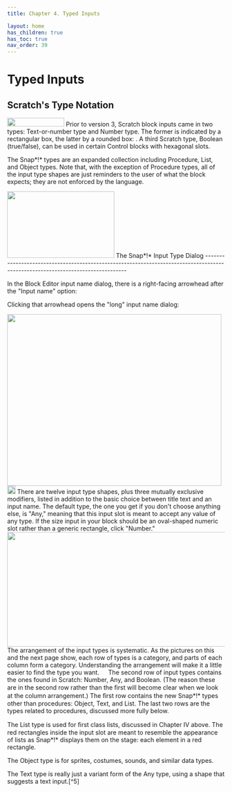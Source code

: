 ```yaml
---
title: Chapter 4. Typed Inputs

layout: home
has_children: true
has_toc: true
nav_order: 39
---
```


 Typed Inputs
============

 Scratch's Type Notation
-----------------------

<img src="/snap-manual/assets/images/image654.png" style="width:132px; height:20px">
Prior to version 3, Scratch block inputs came in two
types: Text-or-number type and Number type. The former is indicated by a
rectangular box, the latter by a rounded box: . A third Scratch type,
Boolean (true/false), can be used in certain Control blocks with
hexagonal slots.

The Snap*!* types are an expanded collection including Procedure, List,
and Object types. Note that, with the exception of Procedure types, all
of the input type shapes are just reminders to the user of what the
block expects; they are not enforced by the language.

<img src="/snap-manual/assets/images/image655.png" style="width:248px; height:154px">
The Snap*!* Input Type Dialog
--------------------------------------------------------------------------------------------------------------------------------

In the Block Editor input name dialog, there is a right-facing arrowhead
after the "Input name" option:

Clicking that arrowhead opens the "long" input name dialog:

<img src="/snap-manual/assets/images/image657.png" style="width:496px; height:397px">
<img src="/snap-manual/assets/images/image658.png" style="width:19px; height:19px">
There are twelve input type shapes, plus
three mutually exclusive modifiers, listed in addition to the basic
choice between title text and an input name. The default type, the one
you get if you don't choose anything else, is "Any," meaning that this
input slot is meant to accept any value of any type. If the size input
in your block should be an oval-shaped numeric slot rather than a
generic rectangle, click "Number."

<img src="/snap-manual/assets/images/image659.png" style="width:655px; height:265px">
The arrangement of the input types is
systematic. As the pictures on this and the next page show, each row of
types is a category, and parts of each column form a category.
Understanding the arrangement will make it a little easier to find the
type you want.

<img src="/snap-manual/assets/images/image658.png" style="width:13px; height:13px">
The second row of input types contains
the ones found in Scratch: Number, Any, and Boolean. (The reason these
are in the second row rather than the ﬁrst will become clear when we
look at the column arrangement.) The ﬁrst row contains the new Snap*!*
types other than procedures: Object, Text, and List. The last two rows
are the types related to procedures, discussed more fully below.

The List type is used for ﬁrst class lists, discussed in Chapter IV
above. The red rectangles inside the input slot are meant to resemble
the appearance of lists as Snap*!* displays them on the stage: each
element in a red rectangle.

The Object type is for sprites, costumes, sounds, and similar data
types.

The Text type is really just a variant form of the Any type, using a
shape that suggests a text input.[^5]


